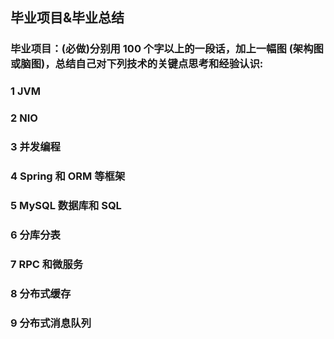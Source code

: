 ## 毕业项目&毕业总结

### 毕业项目：(必做)分别用 100 个字以上的一段话，加上一幅图 (架构图或脑图)，总结自己对下列技术的关键点思考和经验认识:

### 1 JVM

### 2 NIO

### 3 并发编程

### 4 Spring 和 ORM 等框架

### 5 MySQL 数据库和 SQL

### 6 分库分表

### 7 RPC 和微服务

### 8 分布式缓存

### 9 分布式消息队列